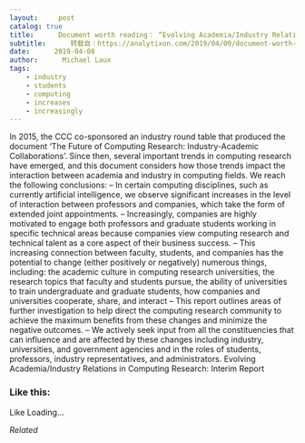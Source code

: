 ```yaml
---
layout:     post
catalog: true
title:      Document worth reading： “Evolving Academia/Industry Relations in Computing Research： Interim Report”
subtitle:      转载自：https://analytixon.com/2019/04/09/document-worth-reading-evolving-academia-industry-relations-in-computing-research-interim-report/
date:      2019-04-08
author:      Michael Laux
tags:
    - industry
    - students
    - computing
    - increases
    - increasingly
---
```


In 2015, the CCC co-sponsored an industry round table that produced the document ‘The Future of Computing Research: Industry-Academic Collaborations’. Since then, several important trends in computing research have emerged, and this document considers how those trends impact the interaction between academia and industry in computing fields. We reach the following conclusions: – In certain computing disciplines, such as currently artificial intelligence, we observe significant increases in the level of interaction between professors and companies, which take the form of extended joint appointments. – Increasingly, companies are highly motivated to engage both professors and graduate students working in specific technical areas because companies view computing research and technical talent as a core aspect of their business success. – This increasing connection between faculty, students, and companies has the potential to change (either positively or negatively) numerous things, including: the academic culture in computing research universities, the research topics that faculty and students pursue, the ability of universities to train undergraduate and graduate students, how companies and universities cooperate, share, and interact – This report outlines areas of further investigation to help direct the computing research community to achieve the maximum benefits from these changes and minimize the negative outcomes. – We actively seek input from all the constituencies that can influence and are affected by these changes including industry, universities, and government agencies and in the roles of students, professors, industry representatives, and administrators. Evolving Academia/Industry Relations in Computing Research: Interim Report





### Like this:

Like Loading...


*Related*

